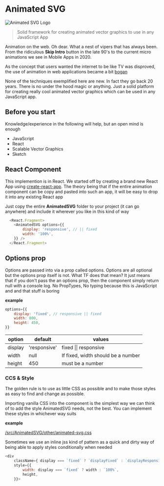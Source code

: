 
# Animated SVG

![Animated SVG Logo](https://animated-svg.web.app/logo192.png)

> Solid framework for creating animated vector graphics to use in any JavaScript App

Animation on the web. Oh dear. What a nest of vipers that has always been. 
From the ridiculous **Skip Intro** button in the late 90's to the current 
micro animations we see in Mobile Apps in 2020.

As the concept that users wanted the internet to be like TV was disproved, 
the use of animation in web applications became a bit 
[bogan](https://en.wikipedia.org/wiki/Bogan)

None of the techniques exemplified here are new. In fact they go back 20 years. 
There is no under the hood magic or anything. Just a solid platform for creating 
really cool animated vector graphics which can be used in any JavaScript app.

## Before you start

Knowledge/experience in the following will help, but an open mind is enough

- JavaScript
- React
- Scalable Vector Graphics
- Sketch

## React Component 

This implemention is in React. We started off by creating a brand new React App using [create-react-app](https://reactjs.org/docs/create-a-new-react-app.html). The theory being that if the entire animation component can be copy and pasted into such an app, it will be easy to drop it into any existing React app

Just copy the entire **AnimatedSVG** folder to your project (it can go anywhere) and include it wherever you like in this kind of way

```javascript
  <React.Fragment>
    <AnimatedSVG options={{
        display: 'responsive', // || fixed
        width: '100%',
    }} />
  </React.Fragment>
```

## Options prop

Options are passed into **<AnimatedSVG />** via a prop called options.
Options are all optional but the options prop itself is not. 
What TF does that mean? It just means that if you don't pass the 
**<AnimatedSVG />** an options prop, then the component simply return null with a console log. 
No PropTypes, No typing because this is JavaScript and and that stuff is boring

__example__

```javascript
options={{
    display: 'fixed', // responsive || fixed
    width: 800,
    height: 450,
}}
```

| option  | default      | values                    |
|---------|--------------|------------------------------------|
| display | 'responsive' | fixed \|\| responsive              |
| width   | null         | If fixed, width should be a number |
| height  | 450          | must be a number                   | 


### CCS & Style

The golden rule is to use as little CSS as possible and to make those styles 
as easy to find and change as possible.

Importing vanilla CSS into the component is the simplest way we can think of to 
add the style AnimatedSVG needs, not the best. You can implement these styles 
in whichever way suits 

__example__

[/src/AnimatedSVG/other/animated-svg.css](./src/AnimatedSVG/other/animated-svg.css)

Sometimes we use an inline jss kind of pattern as a quick and 
dirty way of being able to apply styles conditionally when needed

```javascript
<div 
    className={ display === `fixed` ? `displayFixed` : `displayResponsive` }
    style={{ 
        width: display === `fixed` ? width : `100%`,
        height,
    }}>
```

